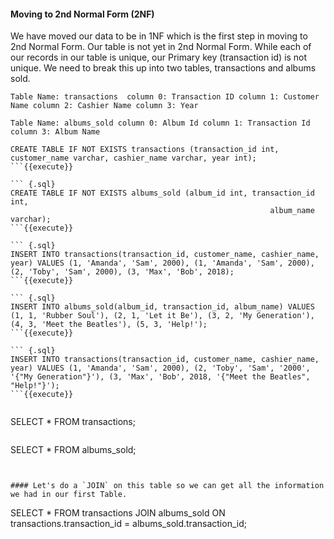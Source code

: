 #### Moving to 2nd Normal Form (2NF)
We have moved our data to be in 1NF which is the first step in moving to 2nd Normal Form. Our table is not yet in 2nd Normal Form. While each of our records in our table is unique, our Primary key (transaction id) is not unique. We need to break this up into two tables, transactions and albums sold. 

`Table Name: transactions 
column 0: Transaction ID
column 1: Customer Name
column 2: Cashier Name
column 3: Year `

`Table Name: albums_sold
column 0: Album Id
column 1: Transaction Id
column 3: Album Name` 

``` {.sql}
CREATE TABLE IF NOT EXISTS transactions (transaction_id int, customer_name varchar, cashier_name varchar, year int);
```{{execute}}

``` {.sql}
CREATE TABLE IF NOT EXISTS albums_sold (album_id int, transaction_id int, 
                                                          album_name varchar);
```{{execute}}

``` {.sql}
INSERT INTO transactions(transaction_id, customer_name, cashier_name, year) VALUES (1, 'Amanda', 'Sam', 2000), (1, 'Amanda', 'Sam', 2000), (2, 'Toby', 'Sam', 2000), (3, 'Max', 'Bob', 2018);
```{{execute}}

``` {.sql}
INSERT INTO albums_sold(album_id, transaction_id, album_name) VALUES (1, 1, 'Rubber Soul'), (2, 1, 'Let it Be'), (3, 2, 'My Generation'), (4, 3, 'Meet the Beatles'), (5, 3, 'Help!');
```{{execute}}

``` {.sql}
INSERT INTO transactions(transaction_id, customer_name, cashier_name, year) VALUES (1, 'Amanda', 'Sam', 2000), (2, 'Toby', 'Sam', '2000', '{"My Generation"}'), (3, 'Max', 'Bob', 2018, '{"Meet the Beatles", "Help!"}');
```{{execute}}


```
SELECT * FROM transactions;
```{{execute}}

```
SELECT * FROM albums_sold;
```{{execute}}


#### Let's do a `JOIN` on this table so we can get all the information we had in our first Table. 

```
SELECT * FROM transactions JOIN albums_sold ON transactions.transaction_id = albums_sold.transaction_id;
```{{execute}}


